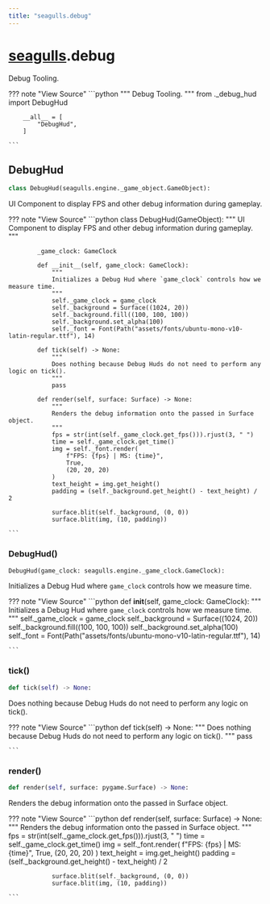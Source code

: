 ```yaml
---
title: "seagulls.debug"
---
```



# [seagulls](../seagulls).debug

Debug Tooling.

??? note "View Source"
    ```python
        """
        Debug Tooling.
        """
        from ._debug_hud import DebugHud

        __all__ = [
            "DebugHud",
        ]

    ```

## DebugHud

```python
class DebugHud(seagulls.engine._game_object.GameObject):
```

UI Component to display FPS and other debug information during gameplay.

??? note "View Source"
    ```python
        class DebugHud(GameObject):
            """
            UI Component to display FPS and other debug information during gameplay.
            """

            _game_clock: GameClock

            def __init__(self, game_clock: GameClock):
                """
                Initializes a Debug Hud where `game_clock` controls how we measure time.
                """
                self._game_clock = game_clock
                self._background = Surface((1024, 20))
                self._background.fill((100, 100, 100))
                self._background.set_alpha(100)
                self._font = Font(Path("assets/fonts/ubuntu-mono-v10-latin-regular.ttf"), 14)

            def tick(self) -> None:
                """
                Does nothing because Debug Huds do not need to perform any logic on tick().
                """
                pass

            def render(self, surface: Surface) -> None:
                """
                Renders the debug information onto the passed in Surface object.
                """
                fps = str(int(self._game_clock.get_fps())).rjust(3, " ")
                time = self._game_clock.get_time()
                img = self._font.render(
                    f"FPS: {fps} | MS: {time}",
                    True,
                    (20, 20, 20)
                )
                text_height = img.get_height()
                padding = (self._background.get_height() - text_height) / 2

                surface.blit(self._background, (0, 0))
                surface.blit(img, (10, padding))

    ```


### DebugHud()

```python
DebugHud(game_clock: seagulls.engine._game_clock.GameClock):
```

Initializes a Debug Hud where `game_clock` controls how we measure time.

??? note "View Source"
    ```python
            def __init__(self, game_clock: GameClock):
                """
                Initializes a Debug Hud where `game_clock` controls how we measure time.
                """
                self._game_clock = game_clock
                self._background = Surface((1024, 20))
                self._background.fill((100, 100, 100))
                self._background.set_alpha(100)
                self._font = Font(Path("assets/fonts/ubuntu-mono-v10-latin-regular.ttf"), 14)

    ```


### tick()

```python
def tick(self) -> None:
```

Does nothing because Debug Huds do not need to perform any logic on tick().

??? note "View Source"
    ```python
            def tick(self) -> None:
                """
                Does nothing because Debug Huds do not need to perform any logic on tick().
                """
                pass

    ```


### render()

```python
def render(self, surface: pygame.Surface) -> None:
```

Renders the debug information onto the passed in Surface object.

??? note "View Source"
    ```python
            def render(self, surface: Surface) -> None:
                """
                Renders the debug information onto the passed in Surface object.
                """
                fps = str(int(self._game_clock.get_fps())).rjust(3, " ")
                time = self._game_clock.get_time()
                img = self._font.render(
                    f"FPS: {fps} | MS: {time}",
                    True,
                    (20, 20, 20)
                )
                text_height = img.get_height()
                padding = (self._background.get_height() - text_height) / 2

                surface.blit(self._background, (0, 0))
                surface.blit(img, (10, padding))

    ```


